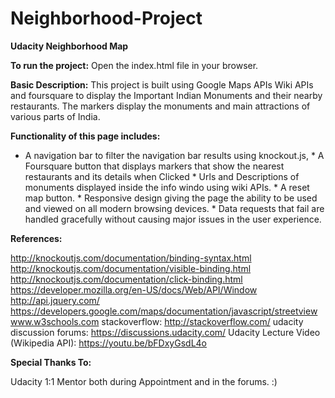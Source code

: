 # Neighborhood-Project

**Udacity Neighborhood Map**

**To run the project:**
Open the index.html file in your browser.

**Basic Description:**
This project is built using Google Maps APIs Wiki APIs and foursquare to display the Important Indian Monuments and their nearby restaurants.
The markers display the monuments and main attractions of various parts of India.

**Functionality of this page includes:**
   * A navigation bar to filter the navigation bar results using knockout.js,
    * A Foursquare button that displays markers that show the nearest restaurants and its details when Clicked
    * Urls and Descriptions of monuments displayed inside the info windo using wiki APIs.
    * A reset map button.
    * Responsive design giving the page the ability to be used and viewed on all modern browsing devices.
    * Data requests that fail are handled gracefully without causing major issues in the user experience.

**References:**

http://knockoutjs.com/documentation/binding-syntax.html
http://knockoutjs.com/documentation/visible-binding.html
http://knockoutjs.com/documentation/click-binding.html
https://developer.mozilla.org/en-US/docs/Web/API/Window
http://api.jquery.com/
https://developers.google.com/maps/documentation/javascript/streetview
www.w3schools.com
stackoverflow: http://stackoverflow.com/
udacity discussion forums: https://discussions.udacity.com/
Udacity Lecture Video (Wikipedia API): https://youtu.be/bFDxyGsdL4o

**Special Thanks To:**

Udacity 1:1 Mentor both during Appointment and in the forums. :)
